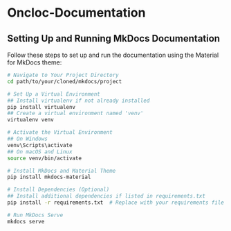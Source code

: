 # Oncloc-Documentation
## Setting Up and Running MkDocs Documentation

Follow these steps to set up and run the documentation using the Material for MkDocs theme:

```bash
# Navigate to Your Project Directory
cd path/to/your/cloned/mkdocs/project

# Set Up a Virtual Environment
## Install virtualenv if not already installed
pip install virtualenv
## Create a virtual environment named 'venv'
virtualenv venv

# Activate the Virtual Environment
## On Windows
venv\Scripts\activate
## On macOS and Linux
source venv/bin/activate

# Install MkDocs and Material Theme
pip install mkdocs-material

# Install Dependencies (Optional)
## Install additional dependencies if listed in requirements.txt
pip install -r requirements.txt  # Replace with your requirements file name if different

# Run MkDocs Serve
mkdocs serve

